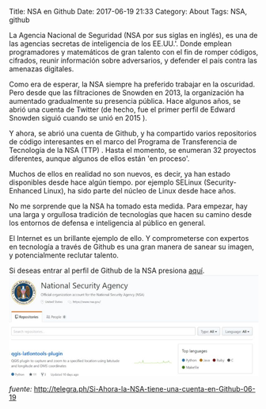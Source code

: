 Title: NSA en Github
Date: 2017-06-19 21:33
Category: About
Tags: NSA, github

La Agencia Nacional de Seguridad (NSA por sus siglas en inglés), es una de las agencias secretas de inteligencia de los EE.UU.'.  Donde emplean programadores y matemáticos de gran talento con el fin de romper códigos, cifrados, reunir información sobre adversarios, y defender el país contra las amenazas digitales.

Como era de esperar, la NSA siempre ha preferido trabajar en la oscuridad. Pero desde que las filtraciones de Snowden en 2013, la organización ha aumentado gradualmente su presencia pública. Hace algunos años, se abrió una cuenta de Twitter (de hecho, fue el primer perfil de Edward Snowden siguió cuando se unió en 2015 ).

Y ahora, se abrió una cuenta de Github, y ha compartido varios repositorios de código interesantes en el marco del Programa de Transferencia de Tecnología de la NSA (TTP) . Hasta el momento, se enumeran 32 proyectos diferentes, aunque algunos de ellos están 'en proceso'. 

Muchos de ellos en realidad no son nuevos, es decir, ya han estado disponibles desde hace algún tiempo.  por ejemplo SELinux (Security-Enhanced Linux), ha sido parte del núcleo de Linux desde hace años.

No me sorprende que la NSA ha tomado esta medida. Para empezar, hay una larga y orgullosa tradición de tecnologías que hacen su camino desde los entornos de defensa e inteligencia al público en general. 

El Internet es un brillante ejemplo de ello. Y comprometerse con expertos en tecnología a través de Github es una gran manera de sanear su imagen, y potencialmente reclutar talento.

Si deseas entrar al perfil de Github de la NSA  presiona [aquí](https://github.com/nationalsecurityagency).
<img src='/theme/img/post/nsagithub.png' class='responsive-image'>

*fuente:* http://telegra.ph/Si-Ahora-la-NSA-tiene-una-cuenta-en-Github-06-19

